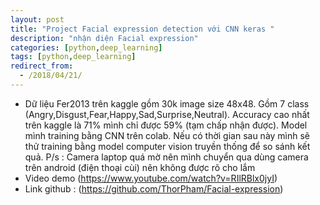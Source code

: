 ```yaml
---
layout: post
title: "Project Facial expression detection với CNN keras "
description: "nhận diện Facial expression"
categories: [python,deep_learning]
tags: [python,deep_learning]
redirect_from:
  - /2018/04/21/
---
```

* Dữ liệu Fer2013 trên kaggle gồm 30k image size 48x48. Gồm 7 class (Angry,Disgust,Fear,Happy,Sad,Surprise,Neutral). Accuracy cao nhất trên kaggle là 71% mình chỉ được 59% (tạm chấp nhận được). Model mình training bằng CNN trên colab. Nếu có thời gian sau này mình sẽ thử training bằng model computer vision truyền thống để so sánh kết quả. P/s : Camera laptop quá mờ nên mình chuyển qua dùng camera trên android (điện thoại cùi) nên không được rõ cho lắm
* Video demo (https://www.youtube.com/watch?v=RIlRBlx0jyI)
* Link github : (https://github.com/ThorPham/Facial-expression)

